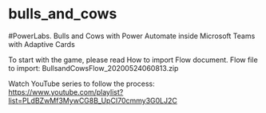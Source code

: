 # bulls_and_cows
#PowerLabs. Bulls and Cows with Power Automate inside Microsoft Teams with Adaptive Cards

To start with the game, please read How to import Flow document. Flow file to import: BullsandCowsFlow_20200524060813.zip

Watch YouTube series to follow the process: https://www.youtube.com/playlist?list=PLdBZwMf3MywCG8B_UpCI70cmmy3G0LJ2C
